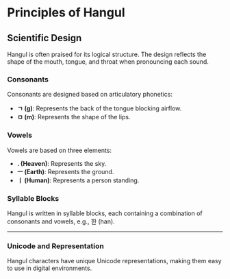 # Principles of Hangul

## Scientific Design
Hangul is often praised for its logical structure. The design reflects the shape of the mouth, tongue, and throat when pronouncing each sound.

### Consonants
Consonants are designed based on articulatory phonetics:
- **ㄱ (g)**: Represents the back of the tongue blocking airflow.
- **ㅁ (m)**: Represents the shape of the lips.

### Vowels
Vowels are based on three elements:
- **. (Heaven)**: Represents the sky.
- **ㅡ (Earth)**: Represents the ground.
- **ㅣ (Human)**: Represents a person standing.

### Syllable Blocks
Hangul is written in syllable blocks, each containing a combination of consonants and vowels, e.g., 한 (han).

---

### Unicode and Representation
Hangul characters have unique Unicode representations, making them easy to use in digital environments.
